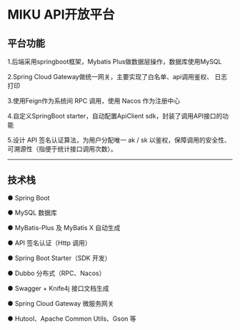 # MIKU API开放平台

## 平台功能

1.后端采用springboot框架，Mybatis Plus做数据层操作，数据库使用MySQL

2.Spring Cloud Gateway做统一网关，主要实现了白名单、api调用鉴权、 日志打印

3.使用Feign作为系统间 RPC 调用，使用 Nacos 作为注册中心

4.自定义SpringBoot starter，自动配置ApiClient sdk，封装了调用API接口的功能

5.设计 API 签名认证算法，为用户分配唯一 ak / sk 以鉴权，保障调用的安全性、可溯源性（指便于统计接口调用次数）。


----
## 技术栈
● Spring Boot

● MySQL 数据库

● MyBatis-Plus 及 MyBatis X 自动生成

● API 签名认证（Http 调用）

● Spring Boot Starter（SDK 开发）

● Dubbo 分布式（RPC、Nacos）

● Swagger + Knife4j 接口文档生成

● Spring Cloud Gateway 微服务网关

● Hutool、Apache Common Utils、Gson 等

